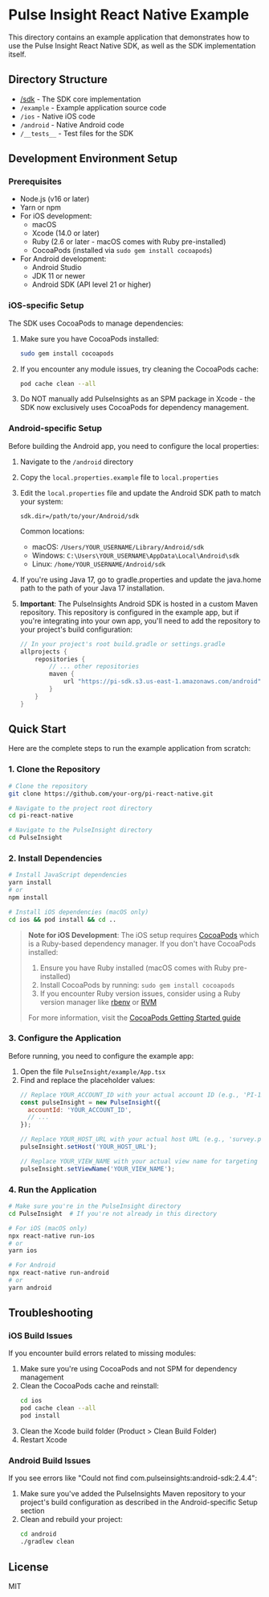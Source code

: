 # Pulse Insight React Native Example

This directory contains an example application that demonstrates how to use the Pulse Insight React Native SDK, as well as the SDK implementation itself.

## Directory Structure

- [/sdk](./sdk) - The SDK core implementation
- `/example` - Example application source code
- `/ios` - Native iOS code
- `/android` - Native Android code
- `/__tests__` - Test files for the SDK

## Development Environment Setup

### Prerequisites

- Node.js (v16 or later)
- Yarn or npm
- For iOS development:
  - macOS
  - Xcode (14.0 or later)
  - Ruby (2.6 or later - macOS comes with Ruby pre-installed)
  - CocoaPods (installed via `sudo gem install cocoapods`)
- For Android development:
  - Android Studio
  - JDK 11 or newer
  - Android SDK (API level 21 or higher)

### iOS-specific Setup

The SDK uses CocoaPods to manage dependencies:

1. Make sure you have CocoaPods installed:
   ```bash
   sudo gem install cocoapods
   ```

2. If you encounter any module issues, try cleaning the CocoaPods cache:
   ```bash
   pod cache clean --all
   ```

3. Do NOT manually add PulseInsights as an SPM package in Xcode - the SDK now exclusively uses CocoaPods for dependency management.

### Android-specific Setup

Before building the Android app, you need to configure the local properties:

1. Navigate to the `/android` directory
2. Copy the `local.properties.example` file to `local.properties`
3. Edit the `local.properties` file and update the Android SDK path to match your system:
   ```properties
   sdk.dir=/path/to/your/Android/sdk
   ```
   Common locations:
   - macOS: `/Users/YOUR_USERNAME/Library/Android/sdk`
   - Windows: `C:\Users\YOUR_USERNAME\AppData\Local\Android\sdk`
   - Linux: `/home/YOUR_USERNAME/Android/sdk`

4. If you're using Java 17, go to gradle.properties and update the java.home path to the path of your Java 17 installation.

5. **Important**: The PulseInsights Android SDK is hosted in a custom Maven repository. This repository is configured in the example app, but if you're integrating into your own app, you'll need to add the repository to your project's build configuration:

   ```gradle
   // In your project's root build.gradle or settings.gradle
   allprojects {
       repositories {
           // ... other repositories
           maven {
               url "https://pi-sdk.s3.us-east-1.amazonaws.com/android"
           }
       }
   }
   ```

## Quick Start

Here are the complete steps to run the example application from scratch:

### 1. Clone the Repository

```bash
# Clone the repository
git clone https://github.com/your-org/pi-react-native.git

# Navigate to the project root directory
cd pi-react-native

# Navigate to the PulseInsight directory
cd PulseInsight
```

### 2. Install Dependencies

```bash
# Install JavaScript dependencies
yarn install
# or
npm install

# Install iOS dependencies (macOS only)
cd ios && pod install && cd ..
```

> **Note for iOS Development**: The iOS setup requires [CocoaPods](https://cocoapods.org/) which is a Ruby-based dependency manager. If you don't have CocoaPods installed:
> 
> 1. Ensure you have Ruby installed (macOS comes with Ruby pre-installed)
> 2. Install CocoaPods by running: `sudo gem install cocoapods`
> 3. If you encounter Ruby version issues, consider using a Ruby version manager like [rbenv](https://github.com/rbenv/rbenv) or [RVM](https://rvm.io/)
> 
> For more information, visit the [CocoaPods Getting Started guide](https://guides.cocoapods.org/using/getting-started.html)

### 3. Configure the Application

Before running, you need to configure the example app:

1. Open the file `PulseInsight/example/App.tsx` 
2. Find and replace the placeholder values:
   ```javascript
   // Replace YOUR_ACCOUNT_ID with your actual account ID (e.g., 'PI-12345678')
   const pulseInsight = new PulseInsight({
     accountId: 'YOUR_ACCOUNT_ID',
     // ...
   });
   
   // Replace YOUR_HOST_URL with your actual host URL (e.g., 'survey.pulseinsights.com')
   pulseInsight.setHost('YOUR_HOST_URL');
   
   // Replace YOUR_VIEW_NAME with your actual view name for targeting surveys
   pulseInsight.setViewName('YOUR_VIEW_NAME');
   ```

### 4. Run the Application

```bash
# Make sure you're in the PulseInsight directory
cd PulseInsight  # If you're not already in this directory

# For iOS (macOS only)
npx react-native run-ios
# or
yarn ios

# For Android
npx react-native run-android
# or
yarn android
```

## Troubleshooting

### iOS Build Issues

If you encounter build errors related to missing modules:

1. Make sure you're using CocoaPods and not SPM for dependency management
2. Clean the CocoaPods cache and reinstall:
   ```bash
   cd ios
   pod cache clean --all
   pod install
   ```
3. Clean the Xcode build folder (Product > Clean Build Folder)
4. Restart Xcode

### Android Build Issues

If you see errors like "Could not find com.pulseinsights:android-sdk:2.4.4":

1. Make sure you've added the PulseInsights Maven repository to your project's build configuration as described in the Android-specific Setup section
2. Clean and rebuild your project:
   ```bash
   cd android
   ./gradlew clean
   ```

## License

MIT 